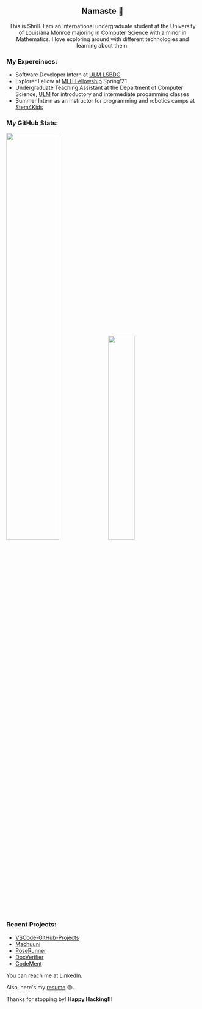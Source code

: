<h2 align="center"> Namaste 🙏</h2>

<p align="center">This is Shrill. I am an international undergraduate student at the University of Louisiana Monroe majoring in Computer Science with a minor in Mathematics. I love exploring around with different technologies and learning about them. <p>

### My Expereinces:
- Software Developer Intern at [ULM LSBDC](https://www.louisianasbdc.org/lsbdc-at-university-of-louisiana-monroe)
- Explorer Fellow at [MLH Fellowship](https://fellowship.mlh.io/) Spring'21
- Undergraduate Teaching Assistant at the Department of Computer Science, [ULM](https://www.ulm.edu/) for introductory and intermediate progamming classes
- Summer Intern as an instructor for programming and robotics camps at [Stem4Kids](https://www.stem4kids.co/)

### My GitHub Stats:

<p align="left">
  <img width="52.25%" src="https://github-readme-stats.vercel.app/api?username=ShrillShrestha&show_icons=true&theme=tokyonight&line_height=48" />
  <img width="37%" src="https://github-readme-stats.vercel.app/api/top-langs/?username=ShrillShrestha&count_private=true&theme=tokyonight">
</p>

### Recent Projects:
- [VSCode-GitHub-Projects](https://github.com/MLH-Fellowship/vscode-github-projects)
- [Machuuni](https://github.com/ShrillShrestha/Machuuni)
- [PoseRunner](https://github.com/MLH-Fellowship/PoseRunner)
- [DocVerifier](https://github.com/Open-Sourced-Olaf/DocVerifier)
- [CodeMent](https://github.com/RashikaKarki/Codement)

You can reach me at [LinkedIn](https://www.linkedin.com/in/shrill-shrestha567/).

Also, here's my [resume](https://drive.google.com/file/d/1l_nLQm8OxY-guNVo6TrPkkBF7JCgPmQc/view?usp=sharing) 😄.

<p>Thanks for stopping by! <strong> Happy Hacking!!! </strong> </p>
